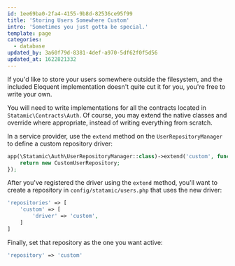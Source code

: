 ```yaml
---
id: 1ee69ba0-2fa4-4155-9b8d-82536ce95f99
title: 'Storing Users Somewhere Custom'
intro: 'Sometimes you just gotta be special.'
template: page
categories:
  - database
updated_by: 3a60f79d-8381-4def-a970-5df62f0f5d56
updated_at: 1622821332
---
```

If you'd like to store your users somewhere outside the filesystem, and the included Eloquent implementation doesn't quite cut it for you,
you're free to write your own.

You will need to write implementations for all the contracts located in `Statamic\Contracts\Auth`. Of course, you may extend the native classes and override where appropriate, instead of writing everything from scratch.

In a service provider, use the `extend` method on the `UserRepositoryManager` to define a custom repository driver:

``` php
app(\Statamic\Auth\UserRepositoryManager::class)->extend('custom', function ($app, $config) {
    return new CustomUserRepository;
});
```

After you've registered the driver using the `extend` method, you'll want to create a repository in `config/statamic/users.php` that uses the new driver:

``` php
'repositories' => [
    'custom' => [
        'driver' => 'custom',
    ]
]
```

Finally, set that repository as the one you want active:

``` php
'repository' => 'custom'
```
